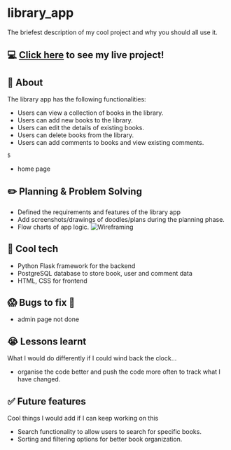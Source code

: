 # library_app

The briefest description of my cool project and why you should all use it.

## :computer: [Click here](https://librar.onrender.com/library) to see my live project!

## :page_facing_up: About
The library app has the following functionalities:

- Users can view a collection of books in the library.
- Users can add new books to the library.
- Users can edit the details of existing books.
- Users can delete books from the library.
- Users can add comments to books and view existing comments.
```zsh
$ 
```
- home page


## :pencil2: Planning & Problem Solving
- Defined the requirements and features of the library app
- Add screenshots/drawings of doodles/plans during the planning phase.
- Flow charts of app logic.
![Wireframing](https://images.unsplash.com/photo-1581291518633-83b4ebd1d83e?ixlib=rb-1.2.1&ixid=MnwxMjA3fDB8MHxwaG90by1wYWdlfHx8fGVufDB8fHx8&auto=format&fit=crop&w=1170&q=80)

## :rocket: Cool tech
- Python Flask framework for the backend
- PostgreSQL database to store book, user and comment data
- HTML, CSS for frontend

## :scream: Bugs to fix :poop:
- admin page not done

## :sob: Lessons learnt
What I would do differently if I could wind back the clock...
- organise the code better and push the code more often to track what I have changed.

## :white_check_mark: Future features
Cool things I would add if I can keep working on this
- Search functionality to allow users to search for specific books.
- Sorting and filtering options for better book organization.